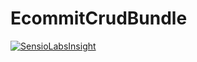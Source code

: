 EcommitCrudBundle
==================

[![SensioLabsInsight](https://insight.sensiolabs.com/projects/ee0677db-2ad9-4248-9b61-ab00020317b5/big.png)](https://insight.sensiolabs.com/projects/ee0677db-2ad9-4248-9b61-ab00020317b5)
